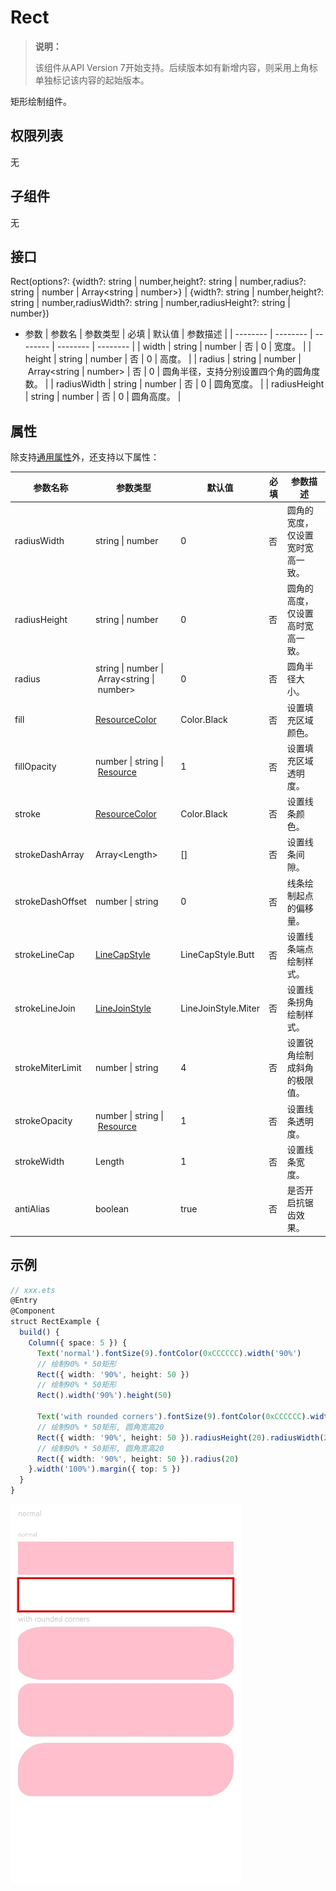 # Rect

>  **说明：**
>
>  该组件从API Version 7开始支持。后续版本如有新增内容，则采用上角标单独标记该内容的起始版本。


矩形绘制组件。


## 权限列表

无


## 子组件

无


## 接口

Rect(options?: {width?: string | number,height?: string | number,radius?: string | number | Array&lt;string | number&gt;} |
  {width?: string | number,height?: string | number,radiusWidth?: string | number,radiusHeight?: string | number})

- 参数
  | 参数名 | 参数类型 | 必填 | 默认值 | 参数描述 | 
  | -------- | -------- | -------- | -------- | -------- |
  | width | string&nbsp;\|&nbsp;number | 否 | 0 | 宽度。 | 
  | height | string&nbsp;\|&nbsp;number | 否 | 0 | 高度。 | 
  | radius | string&nbsp;\|&nbsp;number&nbsp;\|&nbsp;Array&lt;string&nbsp;\|&nbsp;number&gt; | 否 | 0 | 圆角半径，支持分别设置四个角的圆角度数。 | 
  | radiusWidth | string&nbsp;\|&nbsp;number | 否 | 0 | 圆角宽度。 | 
  | radiusHeight | string&nbsp;\|&nbsp;number | 否 | 0 | 圆角高度。 | 


## 属性

除支持[通用属性](ts-universal-attributes-size.md)外，还支持以下属性：

| 参数名称 | 参数类型 | 默认值 | 必填 | 参数描述 | 
| -------- | -------- | -------- | -------- | -------- |
| radiusWidth | string&nbsp;\|&nbsp;number | 0 | 否 | 圆角的宽度，仅设置宽时宽高一致。 | 
| radiusHeight | string&nbsp;\|&nbsp;number | 0 | 否 | 圆角的高度，仅设置高时宽高一致。 | 
| radius | string&nbsp;\|&nbsp;number&nbsp;\|&nbsp;Array&lt;string&nbsp;\|&nbsp;number&gt; | 0 | 否 | 圆角半径大小。 |
| fill | [ResourceColor](../../ui/ts-types.md) | Color.Black | 否 | 设置填充区域颜色。 |
| fillOpacity | number&nbsp;\|&nbsp;string&nbsp;\|&nbsp;[Resource](../../ui/ts-types.md#resource类型) | 1 | 否 | 设置填充区域透明度。 |
| stroke | [ResourceColor](../../ui/ts-types.md) | Color.Black | 否 | 设置线条颜色。 |
| strokeDashArray | Array&lt;Length&gt; | [] | 否 | 设置线条间隙。 |
| strokeDashOffset | number&nbsp;\|&nbsp;string | 0 | 否 | 线条绘制起点的偏移量。 |
| strokeLineCap | [LineCapStyle](ts-appendix-enums.md#linecapstyle) | LineCapStyle.Butt | 否 | 设置线条端点绘制样式。 |
| strokeLineJoin | [LineJoinStyle](ts-appendix-enums.md#linejoinstyle) | LineJoinStyle.Miter | 否 | 设置线条拐角绘制样式。 |
| strokeMiterLimit | number&nbsp;\|&nbsp;string | 4 | 否 | 设置锐角绘制成斜角的极限值。 |
| strokeOpacity | number&nbsp;\|&nbsp;string&nbsp;\|&nbsp;[Resource](../../ui/ts-types.md#resource类型) | 1 | 否 | 设置线条透明度。 |
| strokeWidth | Length | 1 | 否 | 设置线条宽度。 |
| antiAlias | boolean | true | 否 | 是否开启抗锯齿效果。 |


## 示例

```ts
// xxx.ets
@Entry
@Component
struct RectExample {
  build() {
    Column({ space: 5 }) {
      Text('normal').fontSize(9).fontColor(0xCCCCCC).width('90%')
      // 绘制90% * 50矩形
      Rect({ width: '90%', height: 50 })
      // 绘制90% * 50矩形
      Rect().width('90%').height(50)

      Text('with rounded corners').fontSize(9).fontColor(0xCCCCCC).width('90%')
      // 绘制90% * 50矩形, 圆角宽高20
      Rect({ width: '90%', height: 50 }).radiusHeight(20).radiusWidth(20)
      // 绘制90% * 50矩形, 圆角宽高20
      Rect({ width: '90%', height: 50 }).radius(20)
    }.width('100%').margin({ top: 5 })
  }
}
```

![zh-cn_image_0000001174264386](figures/zh-cn_image_0000001174264386.png)
